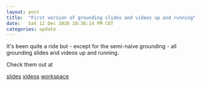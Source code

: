 ```yaml
---
layout: post
title:  "First version of grounding slides and videos up and running"
date:   Sat 12 Dec 2020 10:36:14 PM CET
categories: update
---
```


It's been quite a ride but - except for the semi-naive grounding - all grounding slides and videos up and running.

Check them out at

 [slides](https://github.com/potassco-asp-course/course/releases/download/v1.6.5/grounding.pdf)
 [videos](https://www.youtube.com/playlist?list=PL7DBaibuDD9PRJitHc-lVwLNI2nlMEsSU)
 [workspace](/grounding/)
